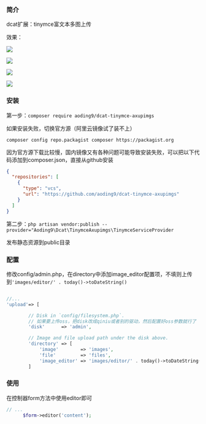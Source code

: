 ### 简介

dcat扩展：tinymce富文本多图上传

效果：

![](https://aoding9.top/uploads/images/2023-06-12/8daac9804e289ad88b4524bf6172faea6486912e8da78.png)


![](https://aoding9.top/uploads/images/2023-06-12/73f1513a7f115a6770f986f5150173ac6486913b7e654.png)

![](https://aoding9.top/uploads/images/2023-06-12/3b41aa196cc0421ce15ddf62d5ebaaf764869144d18be.png)


![](https://aoding9.top/uploads/images/2023-06-12/e67b2c0cc60fbc5b4fb9fdedf8ec78d76486912727354.png)

### 安装

第一步：`composer require aoding9/dcat-tinymce-axupimgs`

如果安装失败，切换官方源（阿里云镜像试了装不上）

`composer config repo.packagist composer https://packagist.org`

因为官方源下载比较慢，国内镜像又有各种问题可能导致安装失败，可以把以下代码添加到composer.json，直接从github安装
```json
{
  "repositories": [
    {
      "type": "vcs",
      "url": "https://github.com/aoding9/dcat-tinymce-axupimgs"
    }
  ]
}
```




第二步：`php artisan vendor:publish --provider="Aoding9\Dcat\TinymceAxupimgs\TinymceServiceProvider`

发布静态资源到public目录


### 配置

修改config/admin.php，在directory中添加image_editor配置项，不填则上传到`'images/editor/' . today()->toDateString()`
```php

//...
'upload'=> [

        // Disk in `config/filesystem.php`.
        // 如果要上传oss，把disk改成qiniu或者别的驱动，然后配置好oss参数就行了
        'disk'      => 'admin',

        // Image and file upload path under the disk above.
        'directory' => [
            'image'        => 'images',
            'file'         => 'files',
            'image_editor' => 'images/editor/' . today()->toDateString(), // 多图上传的路径
        ]

```




### 使用
在控制器form方法中使用editor即可
```php
// ...
      $form->editor('content');

```